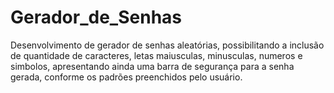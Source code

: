 # Gerador_de_Senhas
 Desenvolvimento de gerador de senhas aleatórias, possibilitando a inclusão de quantidade de caracteres, letas maiusculas, minusculas, numeros e simbolos, apresentando ainda uma barra de segurança para a senha gerada, conforme os padrões preenchidos pelo usuário.
